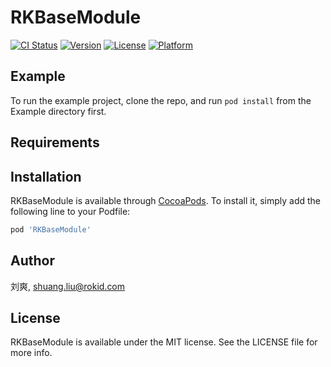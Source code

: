# RKBaseModule

[![CI Status](https://img.shields.io/travis/刘爽/RKBaseModule.svg?style=flat)](https://travis-ci.org/刘爽/RKBaseModule)
[![Version](https://img.shields.io/cocoapods/v/RKBaseModule.svg?style=flat)](https://cocoapods.org/pods/RKBaseModule)
[![License](https://img.shields.io/cocoapods/l/RKBaseModule.svg?style=flat)](https://cocoapods.org/pods/RKBaseModule)
[![Platform](https://img.shields.io/cocoapods/p/RKBaseModule.svg?style=flat)](https://cocoapods.org/pods/RKBaseModule)

## Example

To run the example project, clone the repo, and run `pod install` from the Example directory first.

## Requirements

## Installation

RKBaseModule is available through [CocoaPods](https://cocoapods.org). To install
it, simply add the following line to your Podfile:

```ruby
pod 'RKBaseModule'
```

## Author

刘爽, shuang.liu@rokid.com

## License

RKBaseModule is available under the MIT license. See the LICENSE file for more info.
